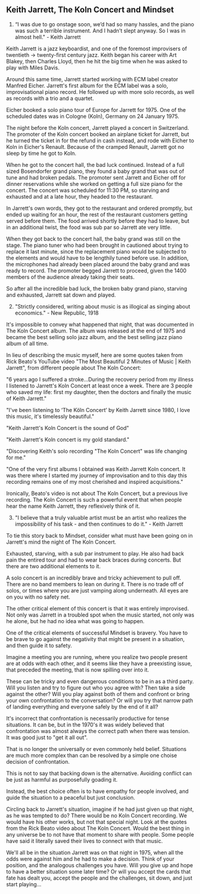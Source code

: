 ## Keith Jarrett, The Koln Concert and Mindset

1. “I was due to go onstage soon, we’d had so many hassles, and the piano was such a terrible instrument. And I hadn’t slept anyway. So I was in almost hell." - Keith Jarrett

Keith Jarrett is a jazz keyboardist, and one of the foremost improvisers of twentieth -> twenty-first century jazz. Keith began his career with Art Blakey, then Charles Lloyd, then he hit the big time when he was asked to play with Miles Davis.

Around this same time, Jarrett started working with ECM label creator Manfred Eicher. Jarrett's first album for the ECM label was a solo, improvisational piano record. He followed up with more solo records, as well as records with a trio and a quartet. 

Eicher booked a solo piano tour of Europe for Jarrett for 1975. One of the scheduled dates was in Cologne (Koln), Germany on 24 January 1975.

The night before the Koln concert, Jarrett played a concert in Switzerland. The promoter of the Koln concert booked an airplane ticket for Jarrett, but he turned the ticket in for the refund in cash instead, and rode with Eicher to Koln in Eicher's Renault. Because of the cramped Renault, Jarrett got no sleep by time he got to Koln.

When he got to the concert hall, the bad luck continued. Instead of a full sized Bosendorfer grand piano, they found a baby grand that was out of tune and had broken pedals. The promoter sent Jarrett and Eicher off for dinner reservations while she worked on getting a full size piano for the concert. The concert was scheduled for 11:30 PM, so starving and exhausted and at a late hour, they headed to the restaurant.

In Jarrett's own words, they got to the restaurant and ordered promptly, but ended up waiting for an hour, the rest of the restaurant customers getting served before them. The food arrived shortly before they had to leave, but in an additional twist, the food was sub par so Jarrett ate very little.

When they got back to the concert hall, the baby grand was still on the stage. The piano tuner who had been brought in cautioned about trying to replace it last minute, since the replacement piano would be subjected to the elements and would have to be lengthily tuned before use. In addition, the microphones had already been placed around the baby grand and was ready to record. The promoter begged Jarrett to proceed, given the 1400 members of the audience already taking their seats.

So after all the incredible bad luck, the broken baby grand piano, starving and exhausted, Jarrett sat down and played.

2. "Strictly considered, writing about music is as illogical as singing about economics." - New Republic, 1918

It's impossible to convey what happened that night, that was documented in The Koln Concert album. The album was released at the end of 1975 and became the best selling solo jazz album, and the best selling jazz piano album of all time.

In lieu of describing the music myself, here are some quotes taken from Rick Beato's YouTube video "The Most Beautiful 2 Minutes of Music | Keith Jarrett", from different people about The Koln Concert:

"6 years ago I suffered a stroke...During the recovery period from my illness I listened to Jarrett's Koln Concert at least once a week. There are 3 people who saved my life: first my daughter, then the doctors and finally the music of Keith Jarrett."

"I've been listening to ‘The Köln Concert’ by Keith Jarrett since 1980, I love this music, it's timelessly beautiful."

"Keith Jarrett's Koln Concert is the sound of God"

"Keith Jarrett's Koln concert is my gold standard."

"Discovering Keith's solo recording "The Koln Concert" was life changing for me."

"One of the very first albums I obtained was Keith Jarrett Koln concert. It was there where I started my journey of improvisation and to this day this recording remains one of my most cherished and inspired acquisitions."

Ironically, Beato's video is not about The Koln Concert, but a previous live recording. The Koln Concert is such a powerful event that when people hear the name Keith Jarrett, they reflexively think of it.

3. "I believe that a truly valuable artist must be an artist who realizes the impossibility of his task - and then continues to do it." - Keith Jarrett

To tie this story back to Mindset, consider what must have been going on in Jarrett's mind the night of The Koln Concert.

Exhausted, starving, with a sub par instrument to play. He also had back pain the entired tour and had to wear back braces during concerts. But there are two additional elements to it.

A solo concert is an incredibly brave and tricky achievement to pull off. There are no band members to lean on during it. There is no trade off of solos, or times where you are just vamping along underneath. All eyes are on you with no safety net.

The other critical element of this concert is that it was entirely improvised. Not only was Jarrett in a troubled spot when the music started, not only was he alone, but he had no idea what was going to happen.

One of the critical elements of successful Mindset is bravery. You have to be brave to go against the negativity that might be present in a situation, and then guide it to safety.

Imagine a meeting you are running, where you realize two people present are at odds with each other, and it seems like they have a preexisting issue, that preceded the meeting, that is now spilling over into it.

These can be tricky and even dangerous conditions to be in as a third party. Will you listen and try to figure out who you agree with? Then take a side against the other? Will you play against both of them and confront or bring your own confrontation to the conversation? Or will you try that narrow path of landing everything and everyone safely by the end of it all?

It's incorrect that confrontation is necessarily productive for tense situations. It can be, but in the 1970's it was widely believed that confrontation was almost always the correct path when there was tension. It was good just to "get it all out". 

That is no longer the universally or even commonly held belief. Situations are much more complex than can be resolved by a simple one choise decision of confrontation.

This is not to say that backing down is the alternative. Avoiding conflict can be just as harmful as purposefully goading it.

Instead, the best choice often is to have empathy for people involved, and guide the situation to a peaceful but just conclusion.

Circling back to Jarrett's situation, imagine if he had just given up that night, as he was tempted to do? There would be no Koln Concert recording. We would have his other works, but not that special night. Look at the quotes from the Rick Beato video about The Koln Concert. Would the best thing in any universe be to not have that moment to share with people. Some people have said it literally saved their lives to connect with that music.

We'll all be in the situation Jarrett was on that night in 1975, when all the odds were against him and he had to make a decision. Think of your position, and the analogous challenges you have. Will you give up and hope to have a better situation some later time? Or will you accept the cards that fate has dealt you, accept the people and the challenges, sit down, and just start playing...
